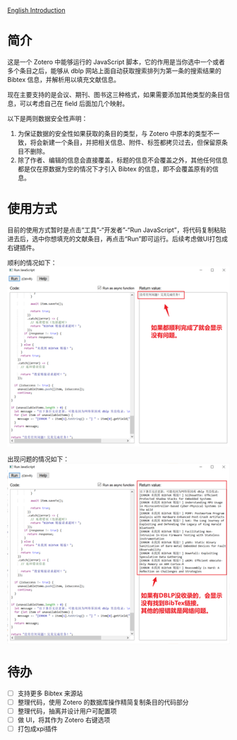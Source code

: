 [English Introduction](./README_en.md)

# 简介

这是一个 Zotero 中能够运行的 JavaScript 脚本，它的作用是当你选中一个或者多个条目之后，能够从  dblp 网站上面自动获取搜索排列为第一条的搜索结果的 Bibtex 信息，并解析用以填充文献信息。

现在主要支持的是会议、期刊、图书这三种格式，如果需要添加其他类型的条目信息，可以考虑自己在 field 后面加几个映射。

以下是两则数据安全性声明：

1. 为保证数据的安全性如果获取的条目的类型，与 Zotero 中原本的类型不一致，将会新建一个条目，并把相关信息、附件、标签都拷贝过去，但保留原条目不删除。
2. 除了作者、编辑的信息会直接覆盖，标题的信息不会覆盖之外，其他任何信息都是仅在原数据为空的情况下才引入 Bibtex 的信息，即不会覆盖原有的信息。

# 使用方式

目前的使用方式暂时是点击“工具”-“开发者”-“Run JavaScript”，将代码复制粘贴进去后，选中你想填充的文献条目，再点击“Run”即可运行。后续考虑做UI打包成右键插件。

顺利的情况如下：
![success](imgs/success.png)

出现问题的情况如下：
![failed](imgs/failed.png)

# 待办

- [ ] 支持更多 Bibtex 来源站
- [ ] 整理代码，使用 Zotero 的数据库操作精简复制条目的代码部分
- [ ] 整理代码，抽离并设计用户可配置项
- [ ] 做 UI，将其作为 Zotero 右键选项
- [ ] 打包成xpi插件